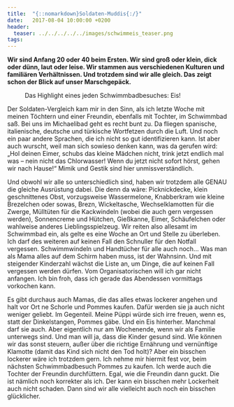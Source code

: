 ```yaml
---
title:  "{::nomarkdown}Soldaten-Muddis{:/}"
date:   2017-08-04 10:00:00 +0200
header:
  teaser: ../../../../../images/schwimmeis_teaser.png
tags:
---
```

**Wir sind Anfang 20 oder 40 beim Ersten. Wir sind groß oder klein, dick oder dünn, laut oder leise. Wir stammen aus verschiedenen Kulturen und familiären Verhältnissen. Und trotzdem sind wir alle gleich. Das zeigt schon der Blick auf unser Marschgepäck.**

<figure>
  <img src="../../../../../images/schwimmeis.png" alt="">
  <figcaption>Das Highlight eines jeden Schwimmbadbesuches: Eis!</figcaption>
</figure>


Der Soldaten-Vergleich kam mir in den Sinn, als ich letzte Woche mit meinen Töchtern und einer Freundin, ebenfalls mit Tochter, im Schwimmbad saß. Bei uns im Michaelibad geht es recht bunt zu. Da fliegen spanische, italienische, deutsche und türkische Wortfetzen durch die Luft. Und noch ein paar andere Sprachen, die ich nicht so gut identifizieren kann. Ist aber auch wurscht, weil man sich sowieso denken kann, was da gerufen wird: „Hol deinen Eimer, schubs das kleine Mädchen nicht, trink jetzt endlich mal was – nein nicht das Chlorwasser! Wenn du jetzt nicht sofort hörst, gehen wir nach Hause!“ Mimik und Gestik sind hier unmissverständlich.

Und obwohl wir alle so unterschiedlich sind, haben wir trotzdem alle GENAU die gleiche Ausrüstung dabei. Die denn da wäre: Picknickdecke, klein geschnittenes Obst, vorzugsweise Wassermelone, Knabberkram wie kleine Brezelchen oder sowas, Brezn, Wickeltasche, Wechselklamotten für die Zwerge, Mülltüten für die Kackwindeln (wobei die auch gern vergessen werden), Sonnencreme und Hütchen, Gießkanne, Eimer, Schäufelchen oder wahlweise anderes Lieblingsspielzeug. Wir reiten also allesamt im Schwimmbad ein, als gelte es eine Woche an Ort und Stelle zu überleben. Ich darf des weiteren auf keinen Fall den Schnuller für den Notfall vergessen. Schwimmwindeln und Handtücher für alle auch noch… Was man als Mama alles auf dem Schirm haben muss, ist der Wahnsinn. Und mit steigender Kinderzahl wächst die Liste an, um Dinge, die auf keinen Fall vergessen werden dürfen. Vom Organisatorischen will ich gar nicht anfangen. Ich bin froh, dass ich gerade das Abendessen vormittags vorkochen kann.

Es gibt durchaus auch Mamas, die das alles etwas lockerer angehen und halt vor Ort ne Schorle und Pommes kaufen. Dafür werden sie ja auch nicht weniger geliebt. Im Gegenteil. Meine Püppi würde sich irre freuen, wenn es, statt der Dinkelstangen, Pommes gäbe. Und ein Eis hinterher. Manchmal darf sie auch. Aber eigentlich nur am Wochenende, wenn wir als Familie unterwegs sind. Und man will ja, dass die Kinder gesund sind. Wie können wir das sonst steuern, außer über die richtige Ernährung und vernünftige Klamotte (damit das Kind sich nicht den Tod holt)? Aber ein bisschen lockerer wäre ich trotzdem gern. Ich nehme mir hiermit fest vor, beim nächsten Schwimmbadbesuch Pommes zu kaufen. Ich werde auch die Tochter der Freundin durchfüttern. Egal, wie die Freundin dann guckt. Die ist nämlich noch korrekter als ich. Der kann ein bisschen mehr Lockerheit auch nicht schaden. Dann sind wir alle vielleicht auch noch ein bisschen glücklicher. 











